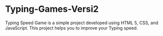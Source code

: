 # Typing-Games-Versi2
Typing Speed Game is a simple project developed using HTML 5, CSS, and JavaScript. This project helps you to improve your Typing speed.
